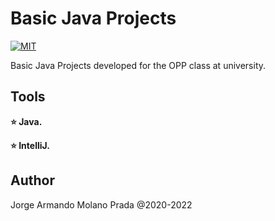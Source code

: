 # Basic Java Projects

[![MIT](https://poser.pugx.org/pixel418/markdownify/license)](https://opensource.org/licenses/MIT)

Basic Java Projects developed for the OPP class at university.

Tools
--------

**:star: Java.**

**:star: IntelliJ.**

Author
--------

Jorge Armando Molano Prada @2020-2022